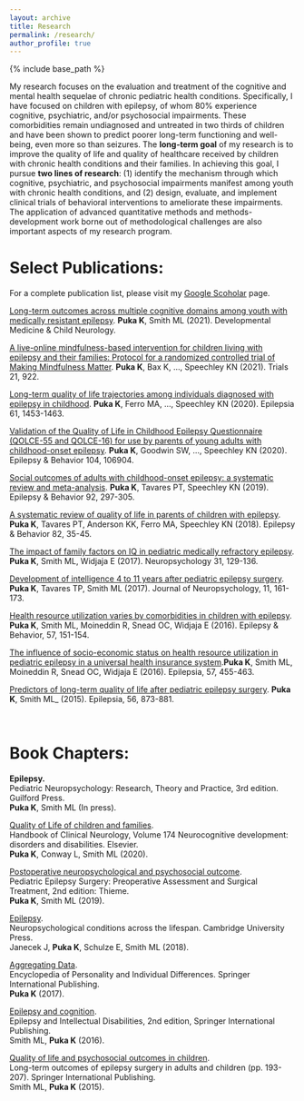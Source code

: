 ```yaml
---
layout: archive
title: Research
permalink: /research/
author_profile: true
---
```


{% include base_path %}

My research focuses on the evaluation and treatment of the cognitive and mental health sequelae of chronic pediatric health conditions. Specifically, I have focused on children with epilepsy, of whom 80% experience cognitive, psychiatric, and/or psychosocial impairments. These comorbidities remain undiagnosed and untreated in two thirds of children and have been shown to predict poorer long-term functioning and well-being, even more so than seizures. The **long-term goal** of my research is to improve the quality of life and quality of healthcare received by children with chronic health conditions and their families. In achieving this goal, I pursue **two lines of research**: (1) identify the mechanism through which cognitive, psychiatric, and psychosocial impairments manifest among youth with chronic health conditions, and (2) design, evaluate, and implement clinical trials of behavioral interventions to ameliorate these impairments. The application of advanced quantitative methods and methods-development work borne out of methodological challenges are also important aspects of my research program.




# Select Publications:	

For a complete publication list, please visit my [Google Scoholar](https://scholar.google.ca/citations?user=ulN-H0UAAAAJ&hl=en) page.

[Long-term outcomes across multiple cognitive domains among youth with medically resistant epilepsy](https://doi.org/10.1111/dmcn.14815). **Puka K**, Smith ML (2021). Developmental Medicine & Child Neurology.

[A live-online mindfulness-based intervention for children living with epilepsy and their families: Protocol for a randomized controlled trial of Making Mindfulness Matter](https://doi.org/10.1186/s13063-020-04792-3). **Puka K**, Bax K, ..., Speechley KN (2021). Trials 21, 922. 

[Long-term quality of life trajectories among individuals diagnosed with epilepsy in childhood](https://doi.org/10.1111/epi.16579). **Puka K**, Ferro MA, ..., Speechley KN (2020). Epilepsia 61, 1453-1463. 

[Validation of the Quality of Life in Childhood Epilepsy Questionnaire (QOLCE-55 and QOLCE-16) for use by parents of young adults with childhood-onset epilepsy](https://doi.org/10.1016/j.yebeh.2020.106904). **Puka K**, Goodwin SW, ..., Speechley KN (2020). Epilepsy & Behavior 104, 106904.

[Social outcomes of adults with childhood-onset epilepsy: a systematic review and meta-analysis](http://doi.org/10.1016/j.yebeh.2019.01.012). **Puka K**, Tavares PT, Speechley KN (2019). Epilepsy & Behavior 92, 297-305.

[A systematic review of quality of life in parents of children with epilepsy](https://doi.org/10.1016/j.yebeh.2018.03.008). **Puka K**, Tavares PT, Anderson KK, Ferro MA, Speechley KN (2018). Epilepsy & Behavior 82, 35-45.

[The impact of family factors on IQ in pediatric medically refractory epilepsy](https://doi.org/10.1037/neu0000308). **Puka K**, Smith ML, Widjaja E (2017). Neuropsychology 31, 129-136.

[Development of intelligence 4 to 11 years after pediatric epilepsy surgery](https://doi.org/10.1111/jnp.12081). **Puka K**, Tavares TP, Smith ML (2017). Journal of Neuropsychology, 11, 161-173.

[Health resource utilization varies by comorbidities in children with epilepsy](https://doi.org/10.1016/j.yebeh.2016.02.011). **Puka K**, Smith ML, Moineddin R, Snead OC, Widjaja E (2016). Epilepsy & Behavior, 57, 151-154. 

[The influence of socio-economic status on health resource utilization in pediatric epilepsy in a universal health insurance system](https://doi.org/10.1111/epi.13290).**Puka K**, Smith ML, Moineddin R, Snead OC, Widjaja E (2016). Epilepsia, 57, 455-463. 

[Predictors of long-term quality of life after pediatric epilepsy surgery](https://doi.org/10.1111/epi.13004). **Puka K**, Smith ML_ (2015). Epilepsia, 56, 873-881. 

<br>


# Book Chapters:	

**Epilepsy.**<br> 
Pediatric Neuropsychology: Research, Theory and Practice, 3rd edition. Guilford Press.<br>
**Puka K**, Smith ML (In press). 

[Quality of Life of children and families](https://doi.org/10.1016/B978-0-444-64148-9.00028-4).<br>
Handbook of Clinical Neurology, Volume 174 Neurocognitive development: disorders and disabilities. Elsevier.<br>
**Puka K**, Conway L, Smith ML (2020).

[Postoperative neuropsychological and psychosocial outcome](https://doi.org/10.1055/b-0039-171706).<br>
Pediatric Epilepsy Surgery: Preoperative Assessment and Surgical Treatment, 2nd edition: Thieme.<br>
**Puka K**, Smith ML (2019).

[Epilepsy](https://doi.org/10.1017/9781316996751.011).<br>
Neuropsychological conditions across the lifespan. Cambridge University Press.<br>
Janecek J, **Puka K**, Schulze E, Smith ML (2018).


[Aggregating Data](https://doi.org/10.1007/978-3-319-28099-8_1278-1).<br>
Encyclopedia of Personality and Individual Differences. Springer International Publishing. <br>
**Puka K** (2017).


[Epilepsy and cognition](https://doi.org/10.1007/978-3-319-39144-1_13). <br>
Epilepsy and Intellectual Disabilities, 2nd edition, Springer International Publishing. <br>
Smith ML, **Puka K** (2016). 


[Quality of life and psychosocial outcomes in children](https://doi.org/10.1007/978-3-319-17783-0_13). <br>
Long-term outcomes of epilepsy surgery in adults and children (pp. 193-207). Springer International Publishing.<br>
Smith ML, **Puka K** (2015).
